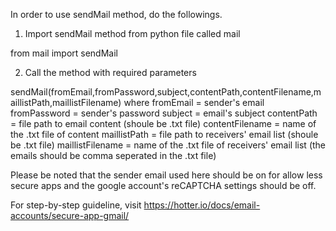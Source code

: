 In order to use sendMail method, do the followings.

1. Import sendMail method from python file called mail

from mail import sendMail

2. Call the method with required parameters

sendMail(fromEmail,fromPassword,subject,contentPath,contentFilename,maillistPath,maillistFilename) where
fromEmail = sender's email
fromPassword = sender's password
subject = email's subject
contentPath = file path to email content (shoule be .txt file)
contentFilename = name of the .txt file of content
maillistPath = file path to receivers' email list (shoule be .txt file)
maillistFilename = name of the .txt file of receivers' email list (the emails should be comma seperated in the .txt file)

Please be noted that the sender email used here should be on for allow less secure apps and the google account's reCAPTCHA settings should be off.

For step-by-step guideline, visit https://hotter.io/docs/email-accounts/secure-app-gmail/
